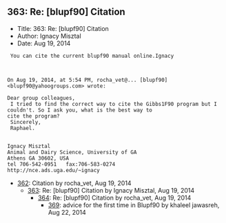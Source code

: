## 363: Re: [blupf90] Citation

- Title: 363: Re: [blupf90] Citation
- Author: Ignacy Misztal
- Date: Aug 19, 2014

```
 You can cite the current blupf90 manual online.Ignacy



On Aug 19, 2014, at 5:54 PM, rocha_vet@... [blupf90] <blupf90@yahoogroups.com> wrote:

Dear group colleagues,
 I tried to find the correct way to cite the Gibbs1F90 program but I couldn't. So I ask you, what is the best way to
cite the program? 
 Sincerely, 
 Raphael.
 

Ignacy Misztal
Animal and Dairy Science, University of GA
Athens GA 30602, USA
tel 706-542-0951   fax:706-583-0274
http://nce.ads.uga.edu/~ignacy

```

- [362](0362.md): Citation by rocha_vet, Aug 19, 2014
    - [363](0363.md): Re: [blupf90] Citation by Ignacy Misztal, Aug 19, 2014
        - [364](0364.md): Re: [blupf90] Citation by rocha_vet, Aug 19, 2014
            - [369](0369.md): advice for the first time in Blupf90 by khaleel jawasreh, Aug 22, 2014
